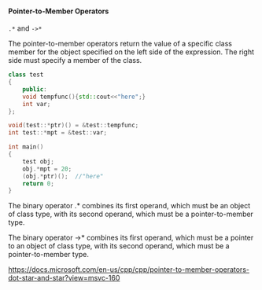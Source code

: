 #### Pointer-to-Member Operators

`.*` and `->*`

The pointer-to-member operators return the value of a specific class member for the object specified on the left side of the expression. The right side must specify a member of the class.

```cpp
class test
{
    public:
    void tempfunc(){std::cout<<"here";}
    int var;
};

void(test::*ptr)() = &test::tempfunc;
int test::*mpt = &test::var;

int main()
{
    test obj;
    obj.*mpt = 20;
    (obj.*ptr)();  //"here"
    return 0;
}
```
The binary operator .* combines its first operand, which must be an object of class type, with its second operand, which must be a pointer-to-member type.

The binary operator ->* combines its first operand, which must be a pointer to an object of class type, with its second operand, which must be a pointer-to-member type.


https://docs.microsoft.com/en-us/cpp/cpp/pointer-to-member-operators-dot-star-and-star?view=msvc-160
